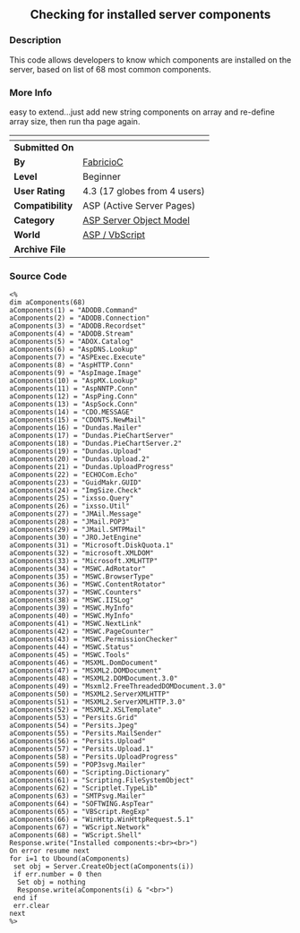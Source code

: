 ﻿<div align="center">

## Checking for installed server components


</div>

### Description

This code allows developers to know which components are installed on the server, based on list of 68 most common components.
 
### More Info
 
easy to extend...just add new string components on array and re-define array size, then run tha page again.


<span>             |<span>
---                |---
**Submitted On**   |
**By**             |[FabricioC](https://github.com/Planet-Source-Code/PSCIndex/blob/master/ByAuthor/fabricioc.md)
**Level**          |Beginner
**User Rating**    |4.3 (17 globes from 4 users)
**Compatibility**  |ASP \(Active Server Pages\)
**Category**       |[ASP Server Object Model](https://github.com/Planet-Source-Code/PSCIndex/blob/master/ByCategory/asp-server-object-model__4-32.md)
**World**          |[ASP / VbScript](https://github.com/Planet-Source-Code/PSCIndex/blob/master/ByWorld/asp-vbscript.md)
**Archive File**   |[](https://github.com/Planet-Source-Code/fabricioc-checking-for-installed-server-components__4-8976/archive/master.zip)





### Source Code

```
<%
dim aComponents(68)
aComponents(1) = "ADODB.Command"
aComponents(2) = "ADODB.Connection"
aComponents(3) = "ADODB.Recordset"
aComponents(4) = "ADODB.Stream"
aComponents(5) = "ADOX.Catalog"
aComponents(6) = "AspDNS.Lookup"
aComponents(7) = "ASPExec.Execute"
aComponents(8) = "AspHTTP.Conn"
aComponents(9) = "AspImage.Image"
aComponents(10) = "AspMX.Lookup"
aComponents(11) = "AspNNTP.Conn"
aComponents(12) = "AspPing.Conn"
aComponents(13) = "AspSock.Conn"
aComponents(14) = "CDO.MESSAGE"
aComponents(15) = "CDONTS.NewMail"
aComponents(16) = "Dundas.Mailer"
aComponents(17) = "Dundas.PieChartServer"
aComponents(18) = "Dundas.PieChartServer.2"
aComponents(19) = "Dundas.Upload"
aComponents(20) = "Dundas.Upload.2"
aComponents(21) = "Dundas.UploadProgress"
aComponents(22) = "ECHOCom.Echo"
aComponents(23) = "GuidMakr.GUID"
aComponents(24) = "ImgSize.Check"
aComponents(25) = "ixsso.Query"
aComponents(26) = "ixsso.Util"
aComponents(27) = "JMAil.Message"
aComponents(28) = "JMail.POP3"
aComponents(29) = "JMail.SMTPMail"
aComponents(30) = "JRO.JetEngine"
aComponents(31) = "Microsoft.DiskQuota.1"
aComponents(32) = "microsoft.XMLDOM"
aComponents(33) = "Microsoft.XMLHTTP"
aComponents(34) = "MSWC.AdRotator"
aComponents(35) = "MSWC.BrowserType"
aComponents(36) = "MSWC.ContentRotator"
aComponents(37) = "MSWC.Counters"
aComponents(38) = "MSWC.IISLog"
aComponents(39) = "MSWC.MyInfo"
aComponents(40) = "MSWC.MyInfo"
aComponents(41) = "MSWC.NextLink"
aComponents(42) = "MSWC.PageCounter"
aComponents(43) = "MSWC.PermissionChecker"
aComponents(44) = "MSWC.Status"
aComponents(45) = "MSWC.Tools"
aComponents(46) = "MSXML.DomDocument"
aComponents(47) = "MSXML2.DOMDocument"
aComponents(48) = "MSXML2.DOMDocument.3.0"
aComponents(49) = "Msxml2.FreeThreadedDOMDocument.3.0"
aComponents(50) = "MSXML2.ServerXMLHTTP"
aComponents(51) = "MSXML2.ServerXMLHTTP.3.0"
aComponents(52) = "MSXML2.XSLTemplate"
aComponents(53) = "Persits.Grid"
aComponents(54) = "Persits.Jpeg"
aComponents(55) = "Persits.MailSender"
aComponents(56) = "Persits.Upload"
aComponents(57) = "Persits.Upload.1"
aComponents(58) = "Persits.UploadProgress"
aComponents(59) = "POP3svg.Mailer"
aComponents(60) = "Scripting.Dictionary"
aComponents(61) = "Scripting.FileSystemObject"
aComponents(62) = "Scriptlet.TypeLib"
aComponents(63) = "SMTPsvg.Mailer"
aComponents(64) = "SOFTWING.AspTear"
aComponents(65) = "VBScript.RegExp"
aComponents(66) = "WinHttp.WinHttpRequest.5.1"
aComponents(67) = "WScript.Network"
aComponents(68) = "WScript.Shell"
Response.write("Installed components:<br><br>")
On error resume next
for i=1 to Ubound(aComponents)
 set obj = Server.CreateObject(aComponents(i))
 if err.number = 0 then
  Set obj = nothing
  Response.write(aComponents(i) & "<br>")
 end if
 err.clear
next
%>
```

